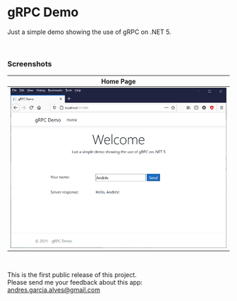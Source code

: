 # gRPC Demo

Just a simple demo showing the use of gRPC on .NET 5.

&nbsp;

### Screenshots

| Home Page |
|------|
| ![](resources/screenshot-01.png) |

&nbsp;

This is the first public release of this project.  
Please send me your feedback about this app: andres.garcia.alves@gmail.com  
